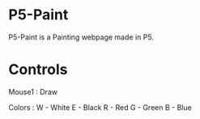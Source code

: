 # P5-Paint
P5-Paint is a Painting webpage made in P5.

# Controls
Mouse1 : Draw

Colors :
W - White
E - Black
R - Red
G - Green
B - Blue
